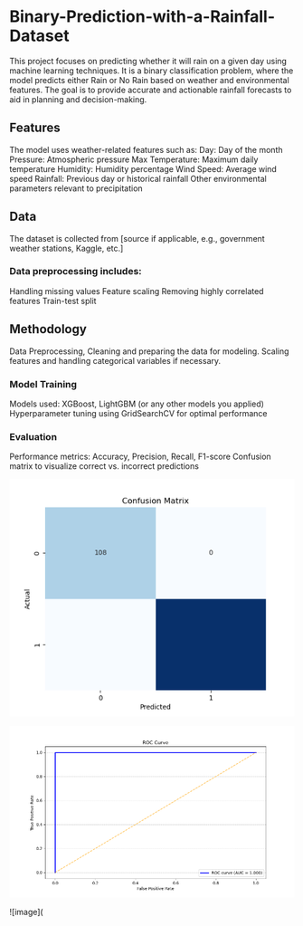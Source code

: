 # Binary-Prediction-with-a-Rainfall-Dataset

This project focuses on predicting whether it will rain on a given day using machine learning techniques. It is a binary classification problem, where the model predicts either Rain or No Rain based on weather and environmental features. The goal is to provide accurate and actionable rainfall forecasts to aid in planning and decision-making.


## Features
The model uses weather-related features such as:
Day: Day of the month
Pressure: Atmospheric pressure
Max Temperature: Maximum daily temperature
Humidity: Humidity percentage
Wind Speed: Average wind speed
Rainfall: Previous day or historical rainfall
Other environmental parameters relevant to precipitation

## Data
The dataset is collected from [source if applicable, e.g., government weather stations, Kaggle, etc.]

### Data preprocessing includes:
Handling missing values
Feature scaling
Removing highly correlated features
Train-test split


## Methodology
Data Preprocessing, Cleaning and preparing the data for modeling.
Scaling features and handling categorical variables if necessary.

### Model Training

Models used: XGBoost, LightGBM (or any other models you applied)
Hyperparameter tuning using GridSearchCV for optimal performance

### Evaluation

Performance metrics: Accuracy, Precision, Recall, F1-score
Confusion matrix to visualize correct vs. incorrect predictions

![image](https://github.com/engmakadar/Binary-Prediction-with-a-Rainfall-Dataset/blob/837a34be8df4b88a2791150a8f07d1a781a41ac4/Confusion%20Matrix.png)

![image](https://github.com/engmakadar/Binary-Prediction-with-a-Rainfall-Dataset/blob/a4112d44d76a4bb4bd80041d5f431da957a806f5/ROC%20Curve.png)


![image](

